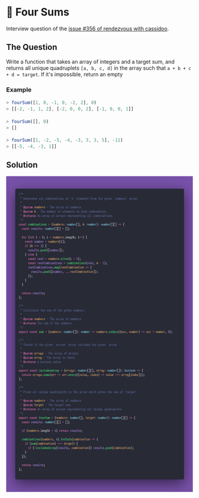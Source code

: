# 🚜 Four Sums

Interview question of the [issue #356 of rendezvous with cassidoo](https://buttondown.email/cassidoo/archive/until-youre-ready-to-look-foolish-youll-never/).

## The Question

Write a function that takes an array of integers and a target sum, and returns all
unique quadruplets `[a, b, c, d]` in the array such that `a + b + c + d = target`.
If it's impossible, return an empty

### Example

```js
> fourSum([1, 0, -1, 0, -2, 2], 0)
> [[-2, -1, 1, 2], [-2, 0, 0, 2], [-1, 0, 0, 1]]

> fourSum([], 0)
> []

> fourSum([1, -2, -5, -4, -3, 3, 3, 5], -11)
> [[-5, -4, -3, 1]]
```

## Solution

![Code Polaroid](./code-screenshot.png)
